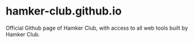 # hamker-club.github.io
Official Github page of Hamker Club, with access to all web tools built by Hamker Club.

